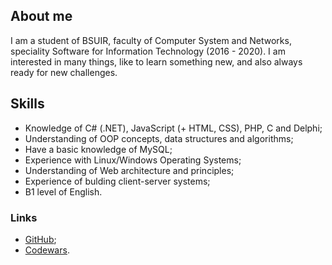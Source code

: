 ## About me
I am a student of BSUIR, faculty of Computer System and Networks, speciality Software for Information Technology (2016 - 2020). I am interested in many things, like to learn something new, and also always ready for new challenges.

## Skills
* Knowledge of C# (.NET), JavaScript (+ HTML, CSS), PHP, C and Delphi;
* Understanding of OOP concepts, data structures and algorithms;
* Have a basic knowledge of MySQL;
* Experience with Linux/Windows Operating Systems;
* Understanding of Web architecture and principles;
* Experience of bulding client-server systems;
* B1 level of English.



### Links
* [GitHub](https://github.com/AnnZh);
* [Codewars](https://www.codewars.com/users/AnnZh).
